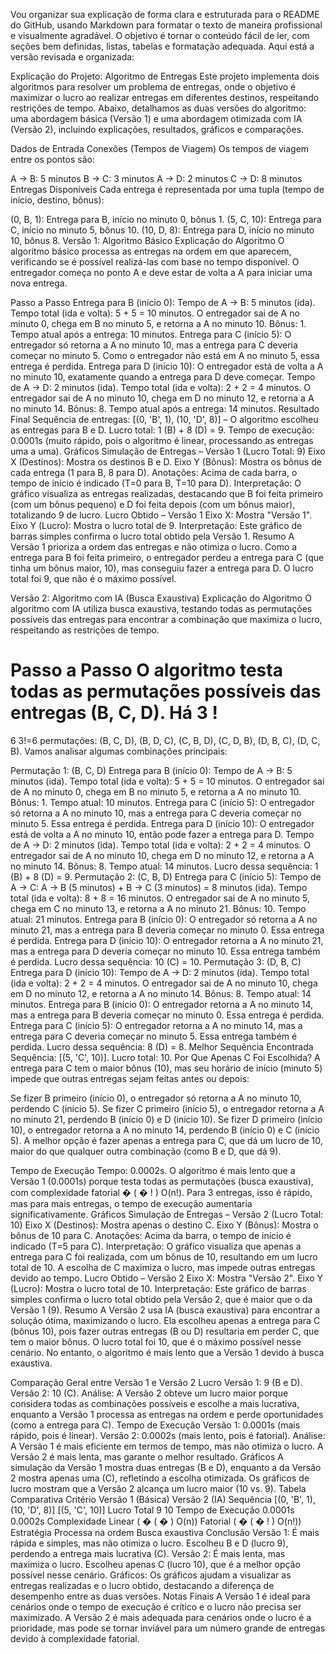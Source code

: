 Vou organizar sua explicação de forma clara e estruturada para o README do GitHub, usando Markdown para formatar o texto de maneira profissional e visualmente agradável. O objetivo é tornar o conteúdo fácil de ler, com seções bem definidas, listas, tabelas e formatação adequada. Aqui está a versão revisada e organizada:

Explicação do Projeto: Algoritmo de Entregas
Este projeto implementa dois algoritmos para resolver um problema de entregas, onde o objetivo é maximizar o lucro ao realizar entregas em diferentes destinos, respeitando restrições de tempo. Abaixo, detalhamos as duas versões do algoritmo: uma abordagem básica (Versão 1) e uma abordagem otimizada com IA (Versão 2), incluindo explicações, resultados, gráficos e comparações.

Dados de Entrada
Conexões (Tempos de Viagem)
Os tempos de viagem entre os pontos são:

A → B: 5 minutos
B → C: 3 minutos
A → D: 2 minutos
C → D: 8 minutos
Entregas Disponíveis
Cada entrega é representada por uma tupla (tempo de início, destino, bônus):

(0, B, 1): Entrega para B, início no minuto 0, bônus 1.
(5, C, 10): Entrega para C, início no minuto 5, bônus 10.
(10, D, 8): Entrega para D, início no minuto 10, bônus 8.
Versão 1: Algoritmo Básico
Explicação do Algoritmo
O algoritmo básico processa as entregas na ordem em que aparecem, verificando se é possível realizá-las com base no tempo disponível. O entregador começa no ponto A e deve estar de volta a A para iniciar uma nova entrega.

Passo a Passo
Entrega para B (início 0):
Tempo de A → B: 5 minutos (ida).
Tempo total (ida e volta): 5 + 5 = 10 minutos.
O entregador sai de A no minuto 0, chega em B no minuto 5, e retorna a A no minuto 10.
Bônus: 1.
Tempo atual após a entrega: 10 minutos.
Entrega para C (início 5):
O entregador só retorna a A no minuto 10, mas a entrega para C deveria começar no minuto 5.
Como o entregador não está em A no minuto 5, essa entrega é perdida.
Entrega para D (início 10):
O entregador está de volta a A no minuto 10, exatamente quando a entrega para D deve começar.
Tempo de A → D: 2 minutos (ida).
Tempo total (ida e volta): 2 + 2 = 4 minutos.
O entregador sai de A no minuto 10, chega em D no minuto 12, e retorna a A no minuto 14.
Bônus: 8.
Tempo atual após a entrega: 14 minutos.
Resultado Final
Sequência de entregas: [(0, 'B', 1), (10, 'D', 8)] – O algoritmo escolheu as entregas para B e D.
Lucro total: 1 (B) + 8 (D) = 9.
Tempo de execução: 0.0001s (muito rápido, pois o algoritmo é linear, processando as entregas uma a uma).
Gráficos
Simulação de Entregas – Versão 1 (Lucro Total: 9)
Eixo X (Destinos): Mostra os destinos B e D.
Eixo Y (Bônus): Mostra os bônus de cada entrega (1 para B, 8 para D).
Anotações: Acima de cada barra, o tempo de início é indicado (T=0 para B, T=10 para D).
Interpretação: O gráfico visualiza as entregas realizadas, destacando que B foi feita primeiro (com um bônus pequeno) e D foi feita depois (com um bônus maior), totalizando 9 de lucro.
Lucro Obtido – Versão 1
Eixo X: Mostra "Versão 1".
Eixo Y (Lucro): Mostra o lucro total de 9.
Interpretação: Este gráfico de barras simples confirma o lucro total obtido pela Versão 1.
Resumo
A Versão 1 prioriza a ordem das entregas e não otimiza o lucro. Como a entrega para B foi feita primeiro, o entregador perdeu a entrega para C (que tinha um bônus maior, 10), mas conseguiu fazer a entrega para D. O lucro total foi 9, que não é o máximo possível.

Versão 2: Algoritmo com IA (Busca Exaustiva)
Explicação do Algoritmo
O algoritmo com IA utiliza busca exaustiva, testando todas as permutações possíveis das entregas para encontrar a combinação que maximiza o lucro, respeitando as restrições de tempo.

Passo a Passo
O algoritmo testa todas as permutações possíveis das entregas (B, C, D). Há 
3
!
=
6
3!=6 permutações: (B, C, D), (B, D, C), (C, B, D), (C, D, B), (D, B, C), (D, C, B). Vamos analisar algumas combinações principais:

Permutação 1: (B, C, D)
Entrega para B (início 0):
Tempo de A → B: 5 minutos (ida).
Tempo total (ida e volta): 5 + 5 = 10 minutos.
O entregador sai de A no minuto 0, chega em B no minuto 5, e retorna a A no minuto 10.
Bônus: 1.
Tempo atual: 10 minutos.
Entrega para C (início 5):
O entregador só retorna a A no minuto 10, mas a entrega para C deveria começar no minuto 5.
Essa entrega é perdida.
Entrega para D (início 10):
O entregador está de volta a A no minuto 10, então pode fazer a entrega para D.
Tempo de A → D: 2 minutos (ida).
Tempo total (ida e volta): 2 + 2 = 4 minutos.
O entregador sai de A no minuto 10, chega em D no minuto 12, e retorna a A no minuto 14.
Bônus: 8.
Tempo atual: 14 minutos.
Lucro dessa sequência: 1 (B) + 8 (D) = 9.
Permutação 2: (C, B, D)
Entrega para C (início 5):
Tempo de A → C: A → B (5 minutos) + B → C (3 minutos) = 8 minutos (ida).
Tempo total (ida e volta): 8 + 8 = 16 minutos.
O entregador sai de A no minuto 5, chega em C no minuto 13, e retorna a A no minuto 21.
Bônus: 10.
Tempo atual: 21 minutos.
Entrega para B (início 0):
O entregador só retorna a A no minuto 21, mas a entrega para B deveria começar no minuto 0.
Essa entrega é perdida.
Entrega para D (início 10):
O entregador retorna a A no minuto 21, mas a entrega para D deveria começar no minuto 10.
Essa entrega também é perdida.
Lucro dessa sequência: 10 (C) = 10.
Permutação 3: (D, B, C)
Entrega para D (início 10):
Tempo de A → D: 2 minutos (ida).
Tempo total (ida e volta): 2 + 2 = 4 minutos.
O entregador sai de A no minuto 10, chega em D no minuto 12, e retorna a A no minuto 14.
Bônus: 8.
Tempo atual: 14 minutos.
Entrega para B (início 0):
O entregador retorna a A no minuto 14, mas a entrega para B deveria começar no minuto 0.
Essa entrega é perdida.
Entrega para C (início 5):
O entregador retorna a A no minuto 14, mas a entrega para C deveria começar no minuto 5.
Essa entrega também é perdida.
Lucro dessa sequência: 8 (D) = 8.
Melhor Sequência Encontrada
Sequência: [(5, 'C', 10)].
Lucro total: 10.
Por Que Apenas C Foi Escolhida?
A entrega para C tem o maior bônus (10), mas seu horário de início (minuto 5) impede que outras entregas sejam feitas antes ou depois:

Se fizer B primeiro (início 0), o entregador só retorna a A no minuto 10, perdendo C (início 5).
Se fizer C primeiro (início 5), o entregador retorna a A no minuto 21, perdendo B (início 0) e D (início 10).
Se fizer D primeiro (início 10), o entregador retorna a A no minuto 14, perdendo B (início 0) e C (início 5).
A melhor opção é fazer apenas a entrega para C, que dá um lucro de 10, maior do que qualquer outra combinação (como B e D, que dá 9).

Tempo de Execução
Tempo: 0.0002s.
O algoritmo é mais lento que a Versão 1 (0.0001s) porque testa todas as permutações (busca exaustiva), com complexidade fatorial 
�
(
�
!
)
O(n!). Para 3 entregas, isso é rápido, mas para mais entregas, o tempo de execução aumentaria significativamente.
Gráficos
Simulação de Entregas – Versão 2 (Lucro Total: 10)
Eixo X (Destinos): Mostra apenas o destino C.
Eixo Y (Bônus): Mostra o bônus de 10 para C.
Anotações: Acima da barra, o tempo de início é indicado (T=5 para C).
Interpretação: O gráfico visualiza que apenas a entrega para C foi realizada, com um bônus de 10, resultando em um lucro total de 10. A escolha de C maximiza o lucro, mas impede outras entregas devido ao tempo.
Lucro Obtido – Versão 2
Eixo X: Mostra "Versão 2".
Eixo Y (Lucro): Mostra o lucro total de 10.
Interpretação: Este gráfico de barras simples confirma o lucro total obtido pela Versão 2, que é maior que o da Versão 1 (9).
Resumo
A Versão 2 usa IA (busca exaustiva) para encontrar a solução ótima, maximizando o lucro. Ela escolheu apenas a entrega para C (bônus 10), pois fazer outras entregas (B ou D) resultaria em perder C, que tem o maior bônus. O lucro total foi 10, que é o máximo possível nesse cenário. No entanto, o algoritmo é mais lento que a Versão 1 devido à busca exaustiva.

Comparação Geral entre Versão 1 e Versão 2
Lucro
Versão 1: 9 (B e D).
Versão 2: 10 (C).
Análise: A Versão 2 obteve um lucro maior porque considera todas as combinações possíveis e escolhe a mais lucrativa, enquanto a Versão 1 processa as entregas na ordem e perde oportunidades (como a entrega para C).
Tempo de Execução
Versão 1: 0.0001s (mais rápido, pois é linear).
Versão 2: 0.0002s (mais lento, pois é fatorial).
Análise: A Versão 1 é mais eficiente em termos de tempo, mas não otimiza o lucro. A Versão 2 é mais lenta, mas garante o melhor resultado.
Gráficos
A simulação da Versão 1 mostra duas entregas (B e D), enquanto a da Versão 2 mostra apenas uma (C), refletindo a escolha otimizada.
Os gráficos de lucro mostram que a Versão 2 alcança um lucro maior (10 vs. 9).
Tabela Comparativa
Critério	Versão 1 (Básica)	Versão 2 (IA)
Sequência	[(0, 'B', 1), (10, 'D', 8)]	[(5, 'C', 10)]
Lucro Total	9	10
Tempo de Execução	0.0001s	0.0002s
Complexidade	Linear (
�
(
�
)
O(n))	Fatorial (
�
(
�
!
)
O(n!))
Estratégia	Processa na ordem	Busca exaustiva
Conclusão
Versão 1: É mais rápida e simples, mas não otimiza o lucro. Escolheu B e D (lucro 9), perdendo a entrega mais lucrativa (C).
Versão 2: É mais lenta, mas maximiza o lucro. Escolheu apenas C (lucro 10), que é a melhor opção possível nesse cenário.
Gráficos: Os gráficos ajudam a visualizar as entregas realizadas e o lucro obtido, destacando a diferença de desempenho entre as duas versões.
Notas Finais
A Versão 1 é ideal para cenários onde o tempo de execução é crítico e o lucro não precisa ser maximizado.
A Versão 2 é mais adequada para cenários onde o lucro é a prioridade, mas pode se tornar inviável para um número grande de entregas devido à complexidade fatorial.
